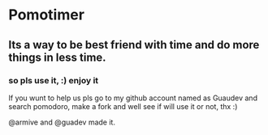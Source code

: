 # Pomotimer
## Its a way to be best friend with time and do more things in less time.
### so pls use it, :) enjoy it 

If you wunt to help us pls go to my github account named as Guaudev and search pomodoro, make a fork and well see if will use it or not, thx :) 







@armive and @guadev made it. 
